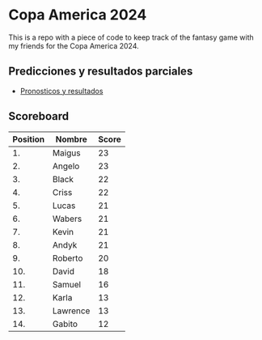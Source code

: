# Copa America 2024

This is a repo with a piece of code to keep track of the fantasy game with my friends for the Copa America 2024.

## Predicciones y resultados parciales
- [Pronosticos y resultados](https://github.com/dasoto/polla/blob/main/master_plan.csv)
## Scoreboard

| Position | Nombre | Score |
| -------- | ------ | ----- |
|1. | Maigus | 23 |
|2. | Angelo | 23 |
|3. | Black | 22 |
|4. | Criss | 22 |
|5. | Lucas | 21 |
|6. | Wabers | 21 |
|7. | Kevin | 21 |
|8. | Andyk | 21 |
|9. | Roberto | 20 |
|10. | David | 18 |
|11. | Samuel | 16 |
|12. | Karla | 13 |
|13. | Lawrence | 13 |
|14. | Gabito | 12 |
